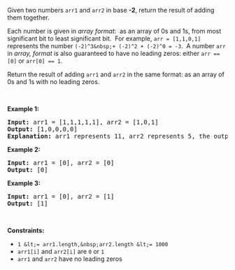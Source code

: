 Given two numbers `` arr1 `` and `` arr2 `` in base __-2__, return the result of adding them together.

Each number is given in _array format_:&nbsp; as an array of 0s and 1s, from most significant bit to least significant bit.&nbsp; For example, `` arr = [1,1,0,1] `` represents the number `` (-2)^3&nbsp;+ (-2)^2 + (-2)^0 = -3 ``.&nbsp; A number `` arr `` in _array, format_ is also guaranteed to have no leading zeros: either&nbsp;`` arr == [0] `` or `` arr[0] == 1 ``.

Return the result of adding `` arr1 `` and `` arr2 `` in the same format: as an array of 0s and 1s with no leading zeros.

&nbsp;

__Example 1:__

<pre>
<strong>Input:</strong> arr1 = [1,1,1,1,1], arr2 = [1,0,1]
<strong>Output:</strong> [1,0,0,0,0]
<strong>Explanation: </strong>arr1 represents 11, arr2 represents 5, the output represents 16.
</pre>

__Example 2:__

<pre>
<strong>Input:</strong> arr1 = [0], arr2 = [0]
<strong>Output:</strong> [0]
</pre>

__Example 3:__

<pre>
<strong>Input:</strong> arr1 = [0], arr2 = [1]
<strong>Output:</strong> [1]
</pre>

&nbsp;

__Constraints:__

*   `` 1 &lt;= arr1.length,&nbsp;arr2.length &lt;= 1000 ``
*   `` arr1[i] ``&nbsp;and `` arr2[i] `` are&nbsp;`` 0 `` or `` 1 ``
*   `` arr1 `` and `` arr2 `` have no leading zeros